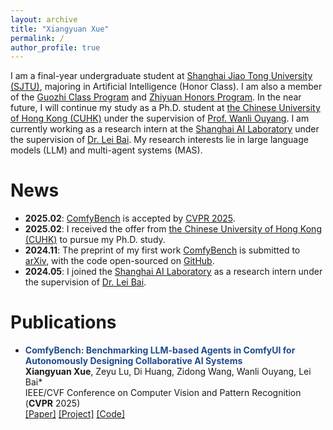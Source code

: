 ```yaml
---
layout: archive
title: "Xiangyuan Xue"
permalink: /
author_profile: true
---
```


I am a final-year undergraduate student at [Shanghai Jiao Tong University (SJTU)](https://en.sjtu.edu.cn/about/general_information), majoring in Artificial Intelligence (Honor Class). I am also a member of the [Guozhi Class Program](http://www.qingyuan.sjtu.edu.cn/c/Introductiongzb) and [Zhiyuan Honors Program](https://en.zhiyuan.sjtu.edu.cn/en/about/overview). In the near future, I will continue my study as a Ph.D. student at [the Chinese University of Hong Kong (CUHK)](https://www.cuhk.edu.hk/english/aboutus/university-intro.html) under the supervision of [Prof. Wanli Ouyang](https://wlouyang.github.io/). I am currently working as a research intern at the [Shanghai AI Laboratory](https://www.shlab.org.cn/aboutus) under the supervision of [Dr. Lei Bai](http://leibai.site/). My research interests lie in large language models (LLM) and multi-agent systems (MAS).

News
======
- **2025.02**: [ComfyBench](https://xxyqwq.github.io/ComfyBench) is accepted by [CVPR 2025](https://cvpr.thecvf.com/Conferences/2025).
- **2025.02**: I received the offer from [the Chinese University of Hong Kong (CUHK)](https://www.cuhk.edu.hk/english/aboutus/university-intro.html) to pursue my Ph.D. study.
- **2024.11**: The preprint of my first work [ComfyBench](https://xxyqwq.github.io/ComfyBench) is submitted to [arXiv](https://arxiv.org/abs/2409.01392), with the code open-sourced on [GitHub](https://github.com/xxyQwQ/ComfyBench).
- **2024.05**: I joined the [Shanghai AI Laboratory](https://www.shlab.org.cn/aboutus) as a research intern under the supervision of [Dr. Lei Bai](http://leibai.site/).

Publications
======
- **<font color="#1e4b8d">ComfyBench: Benchmarking LLM-based Agents in ComfyUI for Autonomously Designing Collaborative AI Systems</font>**<br />
**Xiangyuan Xue**, Zeyu Lu, Di Huang, Zidong Wang, Wanli Ouyang, Lei Bai*<br />
IEEE/CVF Conference on Computer Vision and Pattern Recognition (**CVPR** 2025)<br />
[[Paper]](https://arxiv.org/abs/2409.01392) [[Project]](https://xxyqwq.github.io/ComfyBench) [[Code]](https://github.com/xxyQwQ/ComfyBench)<br />
